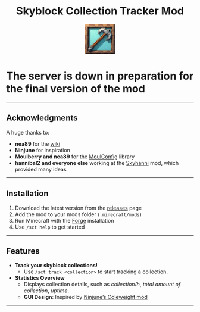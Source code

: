 <h1 align = "center">Skyblock Collection Tracker Mod</h1>


<div align="center">
  <img src="src/main/resources/assets/logo.jpg" alt="Collection Tracker GUI" width="80">
</div>

# **The server is down in preparation for the final version of the mod**
---

## Acknowledgments

A huge thanks to:

- **nea89** for the [wiki](https://moddev.nea.moe)
- **Ninjune** for inspiration
- **Moulberry and nea89** for the [MoulConfig](https://notenoughupdates.org/MoulConfig/) library
- **hannibal2 and everyone else** working at the [Skyhanni](https://github.com/hannibal002/SkyHanni) mod, which provided many ideas

---


## Installation

1. Download the latest version from the [releases](https://github.com/ChindeaYTB/SkyblockCollectionTracker/releases) page
2. Add the mod to your mods folder (`.minecraft/mods`)
3. Run Minecraft with the [Forge](https://files.minecraftforge.net/net/minecraftforge/forge/index_1.8.9.html) installation
4. Use `/sct help` to get started

---

## Features

- **Track your skyblock collections!**
  - Use `/sct track <collection>` to start tracking a collection.
- **Statistics Overview**
  - Displays collection details, such as *collection/h*, *total amount of collection*, *uptime*.
  - **GUI Design**: Inspired by [Ninjune’s Coleweight mod](https://www.chattriggers.com/modules/v/Coleweight)

---

